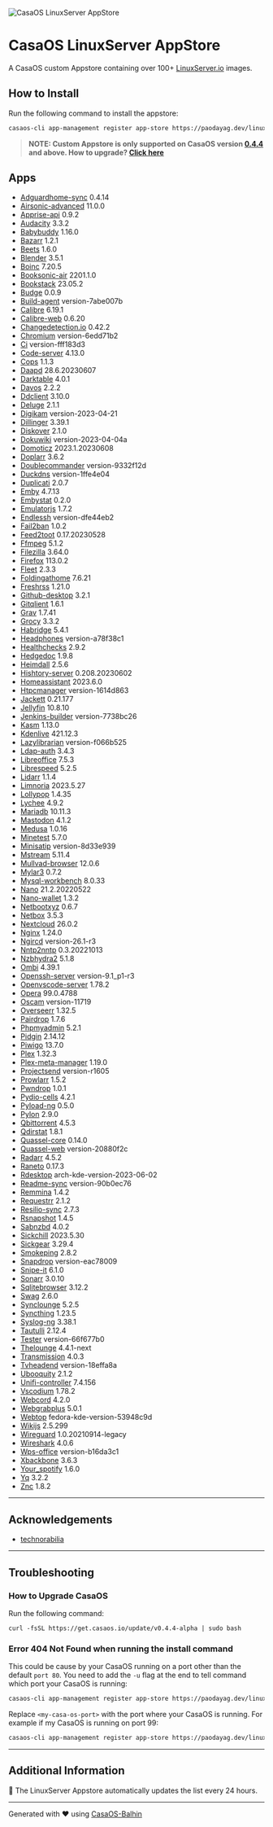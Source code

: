 
![CasaOS LinuxServer AppStore](https://raw.githubusercontent.com/WisdomSky/CasaOS-LinuxServer-AppStore/main/banner.png)

# CasaOS LinuxServer AppStore

A CasaOS custom Appstore containing over 100+ [LinuxServer.io](https://www.linuxserver.io/) images.



## How to Install

Run the following command to install the appstore:
```bash
casaos-cli app-management register app-store https://paodayag.dev/linuxserver-appstore.zip
```

> **NOTE: Custom Appstore is only supported on CasaOS version [0.4.4](https://blog.casaos.io/blog/23.html) and above. How to upgrade? [Click here](#how-to-upgrade-casaos)**




## Apps

* [Adguardhome-sync](https://github.com/WisdomSky/CasaOS-LinuxServer-AppStore/tree/main/Apps/Adguardhome-sync) 0.4.14
* [Airsonic-advanced](https://github.com/WisdomSky/CasaOS-LinuxServer-AppStore/tree/main/Apps/Airsonic-advanced) 11.0.0
* [Apprise-api](https://github.com/WisdomSky/CasaOS-LinuxServer-AppStore/tree/main/Apps/Apprise-api) 0.9.2
* [Audacity](https://github.com/WisdomSky/CasaOS-LinuxServer-AppStore/tree/main/Apps/Audacity) 3.3.2
* [Babybuddy](https://github.com/WisdomSky/CasaOS-LinuxServer-AppStore/tree/main/Apps/Babybuddy) 1.16.0
* [Bazarr](https://github.com/WisdomSky/CasaOS-LinuxServer-AppStore/tree/main/Apps/Bazarr) 1.2.1
* [Beets](https://github.com/WisdomSky/CasaOS-LinuxServer-AppStore/tree/main/Apps/Beets) 1.6.0
* [Blender](https://github.com/WisdomSky/CasaOS-LinuxServer-AppStore/tree/main/Apps/Blender) 3.5.1
* [Boinc](https://github.com/WisdomSky/CasaOS-LinuxServer-AppStore/tree/main/Apps/Boinc) 7.20.5
* [Booksonic-air](https://github.com/WisdomSky/CasaOS-LinuxServer-AppStore/tree/main/Apps/Booksonic-air) 2201.1.0
* [Bookstack](https://github.com/WisdomSky/CasaOS-LinuxServer-AppStore/tree/main/Apps/Bookstack) 23.05.2
* [Budge](https://github.com/WisdomSky/CasaOS-LinuxServer-AppStore/tree/main/Apps/Budge) 0.0.9
* [Build-agent](https://github.com/WisdomSky/CasaOS-LinuxServer-AppStore/tree/main/Apps/Build-agent) version-7abe007b
* [Calibre](https://github.com/WisdomSky/CasaOS-LinuxServer-AppStore/tree/main/Apps/Calibre) 6.19.1
* [Calibre-web](https://github.com/WisdomSky/CasaOS-LinuxServer-AppStore/tree/main/Apps/Calibre-web) 0.6.20
* [Changedetection.io](https://github.com/WisdomSky/CasaOS-LinuxServer-AppStore/tree/main/Apps/Changedetection.io) 0.42.2
* [Chromium](https://github.com/WisdomSky/CasaOS-LinuxServer-AppStore/tree/main/Apps/Chromium) version-6edd71b2
* [Ci](https://github.com/WisdomSky/CasaOS-LinuxServer-AppStore/tree/main/Apps/Ci) version-fff183d3
* [Code-server](https://github.com/WisdomSky/CasaOS-LinuxServer-AppStore/tree/main/Apps/Code-server) 4.13.0
* [Cops](https://github.com/WisdomSky/CasaOS-LinuxServer-AppStore/tree/main/Apps/Cops) 1.1.3
* [Daapd](https://github.com/WisdomSky/CasaOS-LinuxServer-AppStore/tree/main/Apps/Daapd) 28.6.20230607
* [Darktable](https://github.com/WisdomSky/CasaOS-LinuxServer-AppStore/tree/main/Apps/Darktable) 4.0.1
* [Davos](https://github.com/WisdomSky/CasaOS-LinuxServer-AppStore/tree/main/Apps/Davos) 2.2.2
* [Ddclient](https://github.com/WisdomSky/CasaOS-LinuxServer-AppStore/tree/main/Apps/Ddclient) 3.10.0
* [Deluge](https://github.com/WisdomSky/CasaOS-LinuxServer-AppStore/tree/main/Apps/Deluge) 2.1.1
* [Digikam](https://github.com/WisdomSky/CasaOS-LinuxServer-AppStore/tree/main/Apps/Digikam) version-2023-04-21
* [Dillinger](https://github.com/WisdomSky/CasaOS-LinuxServer-AppStore/tree/main/Apps/Dillinger) 3.39.1
* [Diskover](https://github.com/WisdomSky/CasaOS-LinuxServer-AppStore/tree/main/Apps/Diskover) 2.1.0
* [Dokuwiki](https://github.com/WisdomSky/CasaOS-LinuxServer-AppStore/tree/main/Apps/Dokuwiki) version-2023-04-04a
* [Domoticz](https://github.com/WisdomSky/CasaOS-LinuxServer-AppStore/tree/main/Apps/Domoticz) 2023.1.20230608
* [Doplarr](https://github.com/WisdomSky/CasaOS-LinuxServer-AppStore/tree/main/Apps/Doplarr) 3.6.2
* [Doublecommander](https://github.com/WisdomSky/CasaOS-LinuxServer-AppStore/tree/main/Apps/Doublecommander) version-9332f12d
* [Duckdns](https://github.com/WisdomSky/CasaOS-LinuxServer-AppStore/tree/main/Apps/Duckdns) version-1ffe4e04
* [Duplicati](https://github.com/WisdomSky/CasaOS-LinuxServer-AppStore/tree/main/Apps/Duplicati) 2.0.7
* [Emby](https://github.com/WisdomSky/CasaOS-LinuxServer-AppStore/tree/main/Apps/Emby) 4.7.13
* [Embystat](https://github.com/WisdomSky/CasaOS-LinuxServer-AppStore/tree/main/Apps/Embystat) 0.2.0
* [Emulatorjs](https://github.com/WisdomSky/CasaOS-LinuxServer-AppStore/tree/main/Apps/Emulatorjs) 1.7.2
* [Endlessh](https://github.com/WisdomSky/CasaOS-LinuxServer-AppStore/tree/main/Apps/Endlessh) version-dfe44eb2
* [Fail2ban](https://github.com/WisdomSky/CasaOS-LinuxServer-AppStore/tree/main/Apps/Fail2ban) 1.0.2
* [Feed2toot](https://github.com/WisdomSky/CasaOS-LinuxServer-AppStore/tree/main/Apps/Feed2toot) 0.17.20230528
* [Ffmpeg](https://github.com/WisdomSky/CasaOS-LinuxServer-AppStore/tree/main/Apps/Ffmpeg) 5.1.2
* [Filezilla](https://github.com/WisdomSky/CasaOS-LinuxServer-AppStore/tree/main/Apps/Filezilla) 3.64.0
* [Firefox](https://github.com/WisdomSky/CasaOS-LinuxServer-AppStore/tree/main/Apps/Firefox) 113.0.2
* [Fleet](https://github.com/WisdomSky/CasaOS-LinuxServer-AppStore/tree/main/Apps/Fleet) 2.3.3
* [Foldingathome](https://github.com/WisdomSky/CasaOS-LinuxServer-AppStore/tree/main/Apps/Foldingathome) 7.6.21
* [Freshrss](https://github.com/WisdomSky/CasaOS-LinuxServer-AppStore/tree/main/Apps/Freshrss) 1.21.0
* [Github-desktop](https://github.com/WisdomSky/CasaOS-LinuxServer-AppStore/tree/main/Apps/Github-desktop) 3.2.1
* [Gitqlient](https://github.com/WisdomSky/CasaOS-LinuxServer-AppStore/tree/main/Apps/Gitqlient) 1.6.1
* [Grav](https://github.com/WisdomSky/CasaOS-LinuxServer-AppStore/tree/main/Apps/Grav) 1.7.41
* [Grocy](https://github.com/WisdomSky/CasaOS-LinuxServer-AppStore/tree/main/Apps/Grocy) 3.3.2
* [Habridge](https://github.com/WisdomSky/CasaOS-LinuxServer-AppStore/tree/main/Apps/Habridge) 5.4.1
* [Headphones](https://github.com/WisdomSky/CasaOS-LinuxServer-AppStore/tree/main/Apps/Headphones) version-a78f38c1
* [Healthchecks](https://github.com/WisdomSky/CasaOS-LinuxServer-AppStore/tree/main/Apps/Healthchecks) 2.9.2
* [Hedgedoc](https://github.com/WisdomSky/CasaOS-LinuxServer-AppStore/tree/main/Apps/Hedgedoc) 1.9.8
* [Heimdall](https://github.com/WisdomSky/CasaOS-LinuxServer-AppStore/tree/main/Apps/Heimdall) 2.5.6
* [Hishtory-server](https://github.com/WisdomSky/CasaOS-LinuxServer-AppStore/tree/main/Apps/Hishtory-server) 0.208.20230602
* [Homeassistant](https://github.com/WisdomSky/CasaOS-LinuxServer-AppStore/tree/main/Apps/Homeassistant) 2023.6.0
* [Htpcmanager](https://github.com/WisdomSky/CasaOS-LinuxServer-AppStore/tree/main/Apps/Htpcmanager) version-1614d863
* [Jackett](https://github.com/WisdomSky/CasaOS-LinuxServer-AppStore/tree/main/Apps/Jackett) 0.21.177
* [Jellyfin](https://github.com/WisdomSky/CasaOS-LinuxServer-AppStore/tree/main/Apps/Jellyfin) 10.8.10
* [Jenkins-builder](https://github.com/WisdomSky/CasaOS-LinuxServer-AppStore/tree/main/Apps/Jenkins-builder) version-7738bc26
* [Kasm](https://github.com/WisdomSky/CasaOS-LinuxServer-AppStore/tree/main/Apps/Kasm) 1.13.0
* [Kdenlive](https://github.com/WisdomSky/CasaOS-LinuxServer-AppStore/tree/main/Apps/Kdenlive) 421.12.3
* [Lazylibrarian](https://github.com/WisdomSky/CasaOS-LinuxServer-AppStore/tree/main/Apps/Lazylibrarian) version-f066b525
* [Ldap-auth](https://github.com/WisdomSky/CasaOS-LinuxServer-AppStore/tree/main/Apps/Ldap-auth) 3.4.3
* [Libreoffice](https://github.com/WisdomSky/CasaOS-LinuxServer-AppStore/tree/main/Apps/Libreoffice) 7.5.3
* [Librespeed](https://github.com/WisdomSky/CasaOS-LinuxServer-AppStore/tree/main/Apps/Librespeed) 5.2.5
* [Lidarr](https://github.com/WisdomSky/CasaOS-LinuxServer-AppStore/tree/main/Apps/Lidarr) 1.1.4
* [Limnoria](https://github.com/WisdomSky/CasaOS-LinuxServer-AppStore/tree/main/Apps/Limnoria) 2023.5.27
* [Lollypop](https://github.com/WisdomSky/CasaOS-LinuxServer-AppStore/tree/main/Apps/Lollypop) 1.4.35
* [Lychee](https://github.com/WisdomSky/CasaOS-LinuxServer-AppStore/tree/main/Apps/Lychee) 4.9.2
* [Mariadb](https://github.com/WisdomSky/CasaOS-LinuxServer-AppStore/tree/main/Apps/Mariadb) 10.11.3
* [Mastodon](https://github.com/WisdomSky/CasaOS-LinuxServer-AppStore/tree/main/Apps/Mastodon) 4.1.2
* [Medusa](https://github.com/WisdomSky/CasaOS-LinuxServer-AppStore/tree/main/Apps/Medusa) 1.0.16
* [Minetest](https://github.com/WisdomSky/CasaOS-LinuxServer-AppStore/tree/main/Apps/Minetest) 5.7.0
* [Minisatip](https://github.com/WisdomSky/CasaOS-LinuxServer-AppStore/tree/main/Apps/Minisatip) version-8d33e939
* [Mstream](https://github.com/WisdomSky/CasaOS-LinuxServer-AppStore/tree/main/Apps/Mstream) 5.11.4
* [Mullvad-browser](https://github.com/WisdomSky/CasaOS-LinuxServer-AppStore/tree/main/Apps/Mullvad-browser) 12.0.6
* [Mylar3](https://github.com/WisdomSky/CasaOS-LinuxServer-AppStore/tree/main/Apps/Mylar3) 0.7.2
* [Mysql-workbench](https://github.com/WisdomSky/CasaOS-LinuxServer-AppStore/tree/main/Apps/Mysql-workbench) 8.0.33
* [Nano](https://github.com/WisdomSky/CasaOS-LinuxServer-AppStore/tree/main/Apps/Nano) 21.2.20220522
* [Nano-wallet](https://github.com/WisdomSky/CasaOS-LinuxServer-AppStore/tree/main/Apps/Nano-wallet) 1.3.2
* [Netbootxyz](https://github.com/WisdomSky/CasaOS-LinuxServer-AppStore/tree/main/Apps/Netbootxyz) 0.6.7
* [Netbox](https://github.com/WisdomSky/CasaOS-LinuxServer-AppStore/tree/main/Apps/Netbox) 3.5.3
* [Nextcloud](https://github.com/WisdomSky/CasaOS-LinuxServer-AppStore/tree/main/Apps/Nextcloud) 26.0.2
* [Nginx](https://github.com/WisdomSky/CasaOS-LinuxServer-AppStore/tree/main/Apps/Nginx) 1.24.0
* [Ngircd](https://github.com/WisdomSky/CasaOS-LinuxServer-AppStore/tree/main/Apps/Ngircd) version-26.1-r3
* [Nntp2nntp](https://github.com/WisdomSky/CasaOS-LinuxServer-AppStore/tree/main/Apps/Nntp2nntp) 0.3.20221013
* [Nzbhydra2](https://github.com/WisdomSky/CasaOS-LinuxServer-AppStore/tree/main/Apps/Nzbhydra2) 5.1.8
* [Ombi](https://github.com/WisdomSky/CasaOS-LinuxServer-AppStore/tree/main/Apps/Ombi) 4.39.1
* [Openssh-server](https://github.com/WisdomSky/CasaOS-LinuxServer-AppStore/tree/main/Apps/Openssh-server) version-9.1_p1-r3
* [Openvscode-server](https://github.com/WisdomSky/CasaOS-LinuxServer-AppStore/tree/main/Apps/Openvscode-server) 1.78.2
* [Opera](https://github.com/WisdomSky/CasaOS-LinuxServer-AppStore/tree/main/Apps/Opera) 99.0.4788
* [Oscam](https://github.com/WisdomSky/CasaOS-LinuxServer-AppStore/tree/main/Apps/Oscam) version-11719
* [Overseerr](https://github.com/WisdomSky/CasaOS-LinuxServer-AppStore/tree/main/Apps/Overseerr) 1.32.5
* [Pairdrop](https://github.com/WisdomSky/CasaOS-LinuxServer-AppStore/tree/main/Apps/Pairdrop) 1.7.6
* [Phpmyadmin](https://github.com/WisdomSky/CasaOS-LinuxServer-AppStore/tree/main/Apps/Phpmyadmin) 5.2.1
* [Pidgin](https://github.com/WisdomSky/CasaOS-LinuxServer-AppStore/tree/main/Apps/Pidgin) 2.14.12
* [Piwigo](https://github.com/WisdomSky/CasaOS-LinuxServer-AppStore/tree/main/Apps/Piwigo) 13.7.0
* [Plex](https://github.com/WisdomSky/CasaOS-LinuxServer-AppStore/tree/main/Apps/Plex) 1.32.3
* [Plex-meta-manager](https://github.com/WisdomSky/CasaOS-LinuxServer-AppStore/tree/main/Apps/Plex-meta-manager) 1.19.0
* [Projectsend](https://github.com/WisdomSky/CasaOS-LinuxServer-AppStore/tree/main/Apps/Projectsend) version-r1605
* [Prowlarr](https://github.com/WisdomSky/CasaOS-LinuxServer-AppStore/tree/main/Apps/Prowlarr) 1.5.2
* [Pwndrop](https://github.com/WisdomSky/CasaOS-LinuxServer-AppStore/tree/main/Apps/Pwndrop) 1.0.1
* [Pydio-cells](https://github.com/WisdomSky/CasaOS-LinuxServer-AppStore/tree/main/Apps/Pydio-cells) 4.2.1
* [Pyload-ng](https://github.com/WisdomSky/CasaOS-LinuxServer-AppStore/tree/main/Apps/Pyload-ng) 0.5.0
* [Pylon](https://github.com/WisdomSky/CasaOS-LinuxServer-AppStore/tree/main/Apps/Pylon) 2.9.0
* [Qbittorrent](https://github.com/WisdomSky/CasaOS-LinuxServer-AppStore/tree/main/Apps/Qbittorrent) 4.5.3
* [Qdirstat](https://github.com/WisdomSky/CasaOS-LinuxServer-AppStore/tree/main/Apps/Qdirstat) 1.8.1
* [Quassel-core](https://github.com/WisdomSky/CasaOS-LinuxServer-AppStore/tree/main/Apps/Quassel-core) 0.14.0
* [Quassel-web](https://github.com/WisdomSky/CasaOS-LinuxServer-AppStore/tree/main/Apps/Quassel-web) version-20880f2c
* [Radarr](https://github.com/WisdomSky/CasaOS-LinuxServer-AppStore/tree/main/Apps/Radarr) 4.5.2
* [Raneto](https://github.com/WisdomSky/CasaOS-LinuxServer-AppStore/tree/main/Apps/Raneto) 0.17.3
* [Rdesktop](https://github.com/WisdomSky/CasaOS-LinuxServer-AppStore/tree/main/Apps/Rdesktop) arch-kde-version-2023-06-02
* [Readme-sync](https://github.com/WisdomSky/CasaOS-LinuxServer-AppStore/tree/main/Apps/Readme-sync) version-90b0ec76
* [Remmina](https://github.com/WisdomSky/CasaOS-LinuxServer-AppStore/tree/main/Apps/Remmina) 1.4.2
* [Requestrr](https://github.com/WisdomSky/CasaOS-LinuxServer-AppStore/tree/main/Apps/Requestrr) 2.1.2
* [Resilio-sync](https://github.com/WisdomSky/CasaOS-LinuxServer-AppStore/tree/main/Apps/Resilio-sync) 2.7.3
* [Rsnapshot](https://github.com/WisdomSky/CasaOS-LinuxServer-AppStore/tree/main/Apps/Rsnapshot) 1.4.5
* [Sabnzbd](https://github.com/WisdomSky/CasaOS-LinuxServer-AppStore/tree/main/Apps/Sabnzbd) 4.0.2
* [Sickchill](https://github.com/WisdomSky/CasaOS-LinuxServer-AppStore/tree/main/Apps/Sickchill) 2023.5.30
* [Sickgear](https://github.com/WisdomSky/CasaOS-LinuxServer-AppStore/tree/main/Apps/Sickgear) 3.29.4
* [Smokeping](https://github.com/WisdomSky/CasaOS-LinuxServer-AppStore/tree/main/Apps/Smokeping) 2.8.2
* [Snapdrop](https://github.com/WisdomSky/CasaOS-LinuxServer-AppStore/tree/main/Apps/Snapdrop) version-eac78009
* [Snipe-it](https://github.com/WisdomSky/CasaOS-LinuxServer-AppStore/tree/main/Apps/Snipe-it) 6.1.0
* [Sonarr](https://github.com/WisdomSky/CasaOS-LinuxServer-AppStore/tree/main/Apps/Sonarr) 3.0.10
* [Sqlitebrowser](https://github.com/WisdomSky/CasaOS-LinuxServer-AppStore/tree/main/Apps/Sqlitebrowser) 3.12.2
* [Swag](https://github.com/WisdomSky/CasaOS-LinuxServer-AppStore/tree/main/Apps/Swag) 2.6.0
* [Synclounge](https://github.com/WisdomSky/CasaOS-LinuxServer-AppStore/tree/main/Apps/Synclounge) 5.2.5
* [Syncthing](https://github.com/WisdomSky/CasaOS-LinuxServer-AppStore/tree/main/Apps/Syncthing) 1.23.5
* [Syslog-ng](https://github.com/WisdomSky/CasaOS-LinuxServer-AppStore/tree/main/Apps/Syslog-ng) 3.38.1
* [Tautulli](https://github.com/WisdomSky/CasaOS-LinuxServer-AppStore/tree/main/Apps/Tautulli) 2.12.4
* [Tester](https://github.com/WisdomSky/CasaOS-LinuxServer-AppStore/tree/main/Apps/Tester) version-66f677b0
* [Thelounge](https://github.com/WisdomSky/CasaOS-LinuxServer-AppStore/tree/main/Apps/Thelounge) 4.4.1-next
* [Transmission](https://github.com/WisdomSky/CasaOS-LinuxServer-AppStore/tree/main/Apps/Transmission) 4.0.3
* [Tvheadend](https://github.com/WisdomSky/CasaOS-LinuxServer-AppStore/tree/main/Apps/Tvheadend) version-18effa8a
* [Ubooquity](https://github.com/WisdomSky/CasaOS-LinuxServer-AppStore/tree/main/Apps/Ubooquity) 2.1.2
* [Unifi-controller](https://github.com/WisdomSky/CasaOS-LinuxServer-AppStore/tree/main/Apps/Unifi-controller) 7.4.156
* [Vscodium](https://github.com/WisdomSky/CasaOS-LinuxServer-AppStore/tree/main/Apps/Vscodium) 1.78.2
* [Webcord](https://github.com/WisdomSky/CasaOS-LinuxServer-AppStore/tree/main/Apps/Webcord) 4.2.0
* [Webgrabplus](https://github.com/WisdomSky/CasaOS-LinuxServer-AppStore/tree/main/Apps/Webgrabplus) 5.0.1
* [Webtop](https://github.com/WisdomSky/CasaOS-LinuxServer-AppStore/tree/main/Apps/Webtop) fedora-kde-version-53948c9d
* [Wikijs](https://github.com/WisdomSky/CasaOS-LinuxServer-AppStore/tree/main/Apps/Wikijs) 2.5.299
* [Wireguard](https://github.com/WisdomSky/CasaOS-LinuxServer-AppStore/tree/main/Apps/Wireguard) 1.0.20210914-legacy
* [Wireshark](https://github.com/WisdomSky/CasaOS-LinuxServer-AppStore/tree/main/Apps/Wireshark) 4.0.6
* [Wps-office](https://github.com/WisdomSky/CasaOS-LinuxServer-AppStore/tree/main/Apps/Wps-office) version-b16da3c1
* [Xbackbone](https://github.com/WisdomSky/CasaOS-LinuxServer-AppStore/tree/main/Apps/Xbackbone) 3.6.3
* [Your_spotify](https://github.com/WisdomSky/CasaOS-LinuxServer-AppStore/tree/main/Apps/Your_spotify) 1.6.0
* [Yq](https://github.com/WisdomSky/CasaOS-LinuxServer-AppStore/tree/main/Apps/Yq) 3.2.2
* [Znc](https://github.com/WisdomSky/CasaOS-LinuxServer-AppStore/tree/main/Apps/Znc) 1.8.2


---

## Acknowledgements
* [technorabilia](https://github.com/technorabilia/portainer-templates/)

---

## Troubleshooting

### How to Upgrade CasaOS

Run the following command:

    curl -fsSL https://get.casaos.io/update/v0.4.4-alpha | sudo bash


### Error 404 Not Found when running the install command

This could be cause by your CasaOS running on a port other than the default `port 80`. You need to add the `-u` flag at the end to tell command which port your CasaOS is running:

```bash
casaos-cli app-management register app-store https://paodayag.dev/linuxserver-appstore.zip -u "localhost:<my-casa-os-port>"
```

Replace `<my-casa-os-port>` with the port where your CasaOS is running. For example if my CasaOS is running on port 99:

```bash
casaos-cli app-management register app-store https://paodayag.dev/linuxserver-appstore.zip -u "localhost:99"
```

---

## Additional Information

📝 The LinuxServer Appstore automatically updates the list every 24 hours.  

---

Generated with ❤️ using [CasaOS-Balhin](https://github.com/WisdomSky/CasaOS-Balhin/tree/linuxserver)